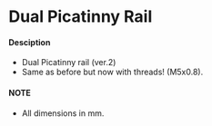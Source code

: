 # Dual Picatinny Rail

#### Desciption 
* Dual Picatinny rail (ver.2)
* Same as before but now with threads! (M5x0.8).
#### NOTE
* All dimensions in mm.
